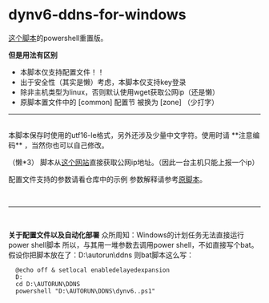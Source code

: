 # dynv6-ddns-for-windows
[这个脚本](https://github.com/pd12bbf7608ae1/dynv6-zone-ddns)的powershell重置版。

**但是用法有区别**

- 本脚本仅支持配置文件！！
- 出于安全性（其实是懒）考虑，本脚本仅支持key登录
- 除非主机类型为linux，否则默认使用wget获取公网ip（还是懒）
- 原脚本置文件中的 [common] 配置节 被换为 [zone] （少打字）
***

<br>
本脚本保存时使用的utf16-le格式，另外还涉及少量中文字符。使用时请 **注意编码** ，当然你也可以自己修改。


（懒*3） 脚本从[这个网站](https://ip.sb)直接获取公网ip地址。（因此一台主机只能上报一个ip）

配置文件支持的参数请看仓库中的示例
参数解释请参考[原脚本](https://github.com/pd12bbf7608ae1/dynv6-zone-ddns)。

<br>
  
***

<br>


**关于配置文件以及自动化部署**
众所周知：Windows的计划任务无法直接运行power shell脚本
所以，与其用一堆参数去调用power shell，不如直接写个bat。
假设你把脚本放在了：D:\autorun\ddns
则bat脚本这么写：

~~~
  @echo off & setlocal enabledelayedexpansion
  D:
  cd D:\AUTORUN\DDNS
  powershell "D:\AUTORUN\DDNS\dynv6..ps1"
~~~
